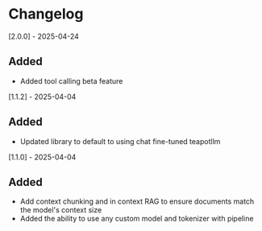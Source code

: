 # Changelog

[2.0.0] - 2025-04-24
## Added
- Added tool calling beta feature


[1.1.2] - 2025-04-04
## Added
- Updated library to default to using chat fine-tuned teapotllm


[1.1.0] - 2025-04-04
## Added
- Add context chunking and in context RAG to ensure documents match the model's context size
- Added the ability to use any custom model and tokenizer with pipeline
